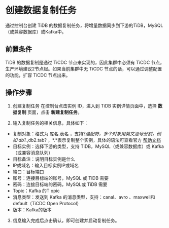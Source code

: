 # 创建数据复制任务
通过控制台创建 TiDB 的数据复制任务，将增量数据同步到下游的TiDB，MySQL（或兼容数据库）或Kafka中。

## 前置条件
TiDB 的数据复制是通过 TiCDC 节点来实现的，因此集群中必须有 TiCDC 节点，生产环境建议2节点起。如果当前集群中无 TiCDC 节点的话，可以通过调整配置的功能，扩容 TiCDC 节点出来。

## 操作步骤
1. 创建复制任务
在控制台点击实例 ID，进入到 TiDB 实例详情页面中，选择 **数据复制** 页面，点击 **新建复制任务**。

2. 输入复制任务的相关信息，具体如下：
- 复制对象：格式为 库名.表名 ，支持?*通配符，多个对象用英文逗号分割，例如 db1.*,db2.tab? ，\*.\*表示复制整个实例，具体的语法可查看官方 [帮助文档](https://docs.pingcap.com/zh/tidb/v5.4/table-filter)
- 目标实例：选择下游的类型，支持 TiDB，MySQL（或兼容数据库）或 Kafka（或兼容消息队列）
- 目标备注：说明目标实例是什么
- IP或域名：输入目标实例IP或域名
- 端口：目标端口
- 账号：连接目标端的账号，MySQL 或 TiDB 需要
- 密码：连接目标端的密码，MySQL或 TiDB 需要
- Topic：Kafka 的T opic
- 消息类型：发送到 Kafka 的消息类型，支持：canal、avro 、maxwell和default（TiCDC Open Protocol）
- 版本：Kafka的版本

3. 信息输入完成后点击确认，即可创建并启动复制任务。
